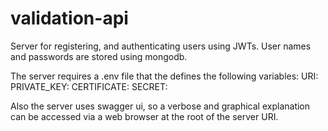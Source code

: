 # validation-api
Server for registering, and authenticating users using JWTs. User names and passwords are stored using mongodb.

The server requires a .env file that the defines the following variables:
  URI: <uri to mongoDB server>
  PRIVATE_KEY: <private key for https>
  CERTIFICATE: <certificate for https>
  SECRET: <secret for signing and verifying JWTs>
  
Also the server uses swagger ui, so a verbose and graphical explanation can be accessed via a web browser at the root of the server URI.
